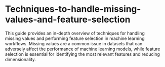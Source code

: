 # Techniques-to-handle-missing-values-and-feature-selection

This guide provides an in-depth overview of techniques for handling missing values and performing feature selection in machine learning workflows. Missing values are a common issue in datasets that can adversely affect the performance of machine learning models, while feature selection is essential for identifying the most relevant features and reducing dimensionality. 
